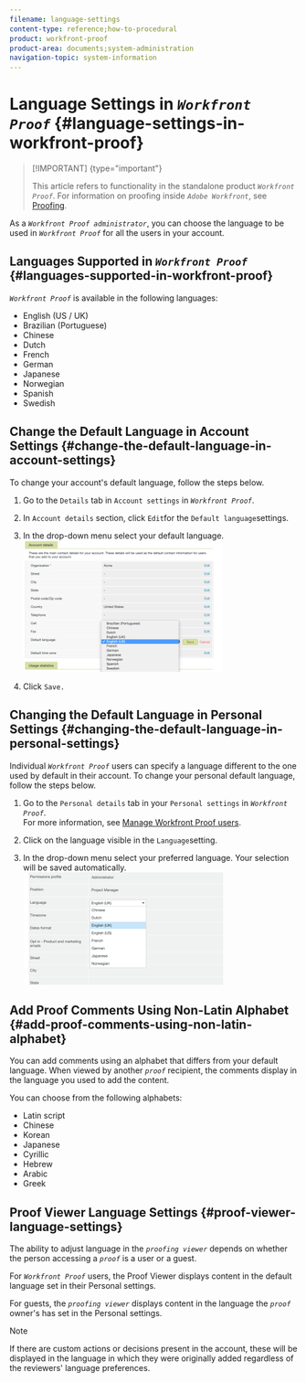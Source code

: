 ```yaml
---
filename: language-settings
content-type: reference;how-to-procedural
product: workfront-proof
product-area: documents;system-administration
navigation-topic: system-information
---
```




# Language Settings in *`Workfront Proof`* {#language-settings-in-workfront-proof}



>[!IMPORTANT] {type="important"}
>
>This article refers to functionality in the standalone product *`Workfront Proof`*. For information on proofing inside *`Adobe Workfront`*, see [Proofing](_proofing.md).


As a *`Workfront Proof administrator`*, you can choose the language to be used in *`Workfront Proof`* for all the users in your&nbsp;account.


## Languages Supported in *`Workfront Proof`* {#languages-supported-in-workfront-proof}

*`Workfront Proof`* is available in the following languages:



* English (US / UK)
* Brazilian (Portuguese)
* Chinese
* Dutch
* French
* German
* Japanese
* Norwegian
* Spanish
* Swedish




## Change the Default Language in Account Settings {#change-the-default-language-in-account-settings}

To change your account's default language, follow the steps below.



1. Go to the `Details` tab in  `Account settings` in  *`Workfront Proof`*.

1. In `Account details` section, click  `Edit`for the  `Default language`settings.

1. In the drop-down menu select your default language.  
   ![account_language_setting.png](assets/account-language-setting-350x230.png)


1. Click  `Save.`




## Changing the Default Language in Personal Settings {#changing-the-default-language-in-personal-settings}

Individual *`Workfront Proof`*&nbsp;users can specify a language different to the one used by default in their&nbsp;account. To change your personal default language, follow the steps below.



1. Go to the  `Personal details` tab in your  `Personal settings` in  *`Workfront Proof`*.  
   For more information, see [Manage Workfront Proof users](manage-wp-users.md).

1. Click on the language visible in the `Language`setting.
1. In the drop-down menu select your preferred language.&nbsp;Your selection will be saved automatically.  
   ![personal_language_setting.png](assets/personal-language-setting-350x197.png)






## Add Proof Comments Using Non-Latin Alphabet {#add-proof-comments-using-non-latin-alphabet}

You can add comments using an alphabet that differs from your default language. When viewed by another *`proof`* recipient,&nbsp;the comments display in the language you used to add the content.&nbsp;


You can choose from the following alphabets:



* Latin script
* Chinese
* Korean
* Japanese
* Cyrillic
* Hebrew
* Arabic
* Greek




## Proof Viewer Language Settings {#proof-viewer-language-settings}

The ability to adjust language in the *`proofing viewer`* depends on whether the person accessing a *`proof`* is a user or a guest. 


For *`Workfront Proof`* users, the Proof Viewer displays content in the default language set in their Personal settings.


For guests, the *`proofing viewer`* displays content in the language the *`proof`* owner's has set in the Personal settings.


>[!NOTE]
>
>If there are custom actions or decisions present in the account, these will be displayed in the language in which they were originally added regardless of the reviewers' language preferences.


